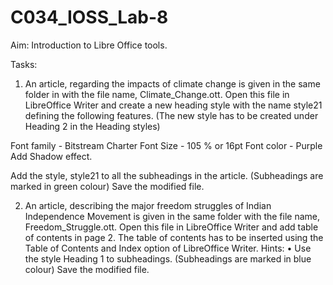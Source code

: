 # C034_IOSS_Lab-8
Aim: Introduction to Libre Office tools.

Tasks: 
1. An article, regarding the impacts of climate change is given in the same 
folder in with the file name, Climate_Change.ott. Open this file in LibreOffice
Writer and create a new heading style with the name style21 defining the following
features. (The new style has to be created under Heading 2 in the Heading styles)

Font family - Bitstream Charter
Font Size - 105 % or 16pt
Font color - Purple
Add Shadow effect.

Add the style, style21 to all the subheadings in the article. (Subheadings are marked
in green colour)
Save the modified file.

2. An article, describing the major freedom struggles of Indian Independence
Movement is given in the same folder with the file name,
Freedom_Struggle.ott. Open this file in LibreOffice Writer and add table of contents in
page 2. The table of contents has to be inserted using the Table of Contents and
Index option of LibreOffice Writer.
Hints:
• Use the style Heading 1 to subheadings. (Subheadings are marked in blue
colour)
Save the modified file.
 
